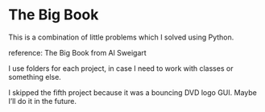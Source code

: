 # The Big Book

This is a combination of little problems which I solved using Python.

reference: The Big Book from Al Sweigart

I use folders for each project, in case I need to work with classes or something else.

I skipped the fifth project because it was a bouncing DVD logo GUI. Maybe I’ll do it in the future.

